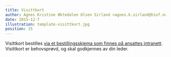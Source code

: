```yaml
---
title: Visittkort
author: Agnes Kristine Øktedalen Olsen Sirland <agnes.k.sirland@hiof.no>
date: 2015-12-7
illustration: template-visittkort.jpg
position: 15
---
```


Visittkort bestilles [via et bestillingsskjema som finnes på ansattes intranett](http://www2.hiof.no/nor/intranett-ansatte/visittkort). Visittkort er behovsprøvd, og skal godkjennes av din leder.
